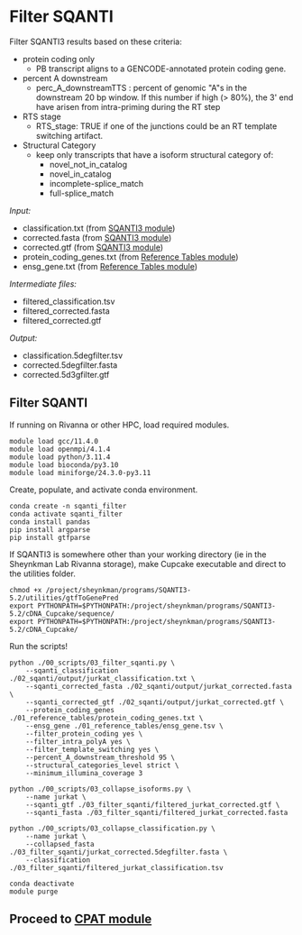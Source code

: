 # Filter SQANTI
Filter SQANTI3 results based on these criteria: 
- protein coding only
  - PB transcript aligns to a GENCODE-annotated protein coding gene.
- percent A downstream
  - perc_A_downstreamTTS : percent of genomic "A"s in the downstream 20 bp window. If this number if high (> 80%), the 3' end have arisen from intra-priming during the RT step
- RTS stage
  - RTS_stage: TRUE if one of the junctions could be an RT template switching artifact.
- Structural Category
  - keep only transcripts that have a isoform structural category of:
    - novel_not_in_catalog
    - novel_in_catalog
    - incomplete-splice_match
    - full-splice_match


_Input:_ <br />
- classification.txt (from [SQANTI3 module](https://github.com/efwatts/LRP_Troubleshooting/blob/main/02_SQANTI/README.md))
- corrected.fasta (from [SQANTI3 module](https://github.com/efwatts/LRP_Troubleshooting/blob/main/02_SQANTI/README.md))
- corrected.gtf (from [SQANTI3 module](https://github.com/efwatts/LRP_Troubleshooting/blob/main/02_SQANTI/README.md))
- protein_coding_genes.txt (from [Reference Tables module](https://github.com/efwatts/LRP_Troubleshooting/tree/main/01_reference_tables))
- ensg_gene.txt (from [Reference Tables module](https://github.com/efwatts/LRP_Troubleshooting/tree/main/01_reference_tables))

_Intermediate files:_
- filtered_classification.tsv
- filtered_corrected.fasta
- filtered_corrected.gtf

_Output:_
- classification.5degfilter.tsv
- corrected.5degfilter.fasta
- corrected.5d3gfilter.gtf

## Filter SQANTI
If running on Rivanna or other HPC, load required modules.
```
module load gcc/11.4.0  
module load openmpi/4.1.4
module load python/3.11.4
module load bioconda/py3.10
module load miniforge/24.3.0-py3.11
```
Create, populate, and activate conda environment. <br />
```
conda create -n sqanti_filter
conda activate sqanti_filter
conda install pandas
pip install argparse
pip install gtfparse
```
If SQANTI3 is somewhere other than your working directory (ie in the Sheynkman Lab Rivanna storage), make Cupcake executable and direct to the utilities folder.
```
chmod +x /project/sheynkman/programs/SQANTI3-5.2/utilities/gtfToGenePred
export PYTHONPATH=$PYTHONPATH:/project/sheynkman/programs/SQANTI3-5.2/cDNA_Cupcake/sequence/
export PYTHONPATH=$PYTHONPATH:/project/sheynkman/programs/SQANTI3-5.2/cDNA_Cupcake/
```
Run the scripts!
```
python ./00_scripts/03_filter_sqanti.py \
    --sqanti_classification ./02_sqanti/output/jurkat_classification.txt \
    --sqanti_corrected_fasta ./02_sqanti/output/jurkat_corrected.fasta \
    --sqanti_corrected_gtf ./02_sqanti/output/jurkat_corrected.gtf \
    --protein_coding_genes ./01_reference_tables/protein_coding_genes.txt \
    --ensg_gene ./01_reference_tables/ensg_gene.tsv \
    --filter_protein_coding yes \
    --filter_intra_polyA yes \
    --filter_template_switching yes \
    --percent_A_downstream_threshold 95 \
    --structural_categories_level strict \
    --minimum_illumina_coverage 3 

python ./00_scripts/03_collapse_isoforms.py \
    --name jurkat \
    --sqanti_gtf ./03_filter_sqanti/filtered_jurkat_corrected.gtf \
    --sqanti_fasta ./03_filter_sqanti/filtered_jurkat_corrected.fasta

python ./00_scripts/03_collapse_classification.py \
    --name jurkat \
    --collapsed_fasta ./03_filter_sqanti/jurkat_corrected.5degfilter.fasta \
    --classification ./03_filter_sqanti/filtered_jurkat_classification.tsv

conda deactivate
module purge
```

## Proceed to [CPAT module](https://github.com/efwatts/LRP_Troubleshooting/tree/main/04_CPAT)
